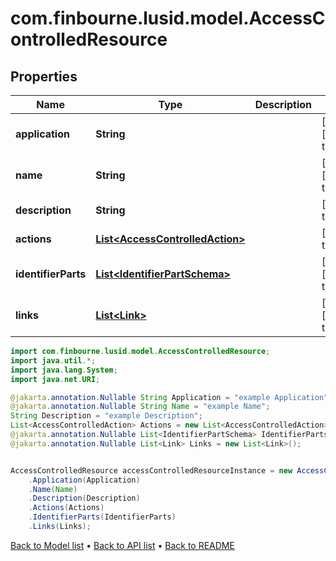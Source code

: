 # com.finbourne.lusid.model.AccessControlledResource

## Properties

Name | Type | Description | Notes
------------ | ------------- | ------------- | -------------
**application** | **String** |  | [optional] [default to String]
**name** | **String** |  | [optional] [default to String]
**description** | **String** |  | [default to String]
**actions** | [**List&lt;AccessControlledAction&gt;**](AccessControlledAction.md) |  | [default to List<AccessControlledAction>]
**identifierParts** | [**List&lt;IdentifierPartSchema&gt;**](IdentifierPartSchema.md) |  | [optional] [default to List<IdentifierPartSchema>]
**links** | [**List&lt;Link&gt;**](Link.md) |  | [optional] [default to List<Link>]

```java
import com.finbourne.lusid.model.AccessControlledResource;
import java.util.*;
import java.lang.System;
import java.net.URI;

@jakarta.annotation.Nullable String Application = "example Application";
@jakarta.annotation.Nullable String Name = "example Name";
String Description = "example Description";
List<AccessControlledAction> Actions = new List<AccessControlledAction>();
@jakarta.annotation.Nullable List<IdentifierPartSchema> IdentifierParts = new List<IdentifierPartSchema>();
@jakarta.annotation.Nullable List<Link> Links = new List<Link>();


AccessControlledResource accessControlledResourceInstance = new AccessControlledResource()
    .Application(Application)
    .Name(Name)
    .Description(Description)
    .Actions(Actions)
    .IdentifierParts(IdentifierParts)
    .Links(Links);
```


[Back to Model list](../README.md#documentation-for-models) &#8226; [Back to API list](../README.md#documentation-for-api-endpoints) &#8226; [Back to README](../README.md)
